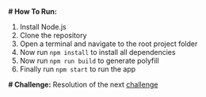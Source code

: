 **# How To Run:**

1. Install Node.js
2. Clone the repository
3. Open a terminal and navigate to the root project folder
4. Now run `npm install` to install all dependencies 
5. Now run `npm run build` to generate polyfill
6. Finally run `npm start` to run the app

**# Challenge:**
Resolution of the next [challenge](https://drive.google.com/file/d/1bKQ8trGxMo8cY4J9qlNyi9iIo4LYDNnv/view?usp=sharing)
